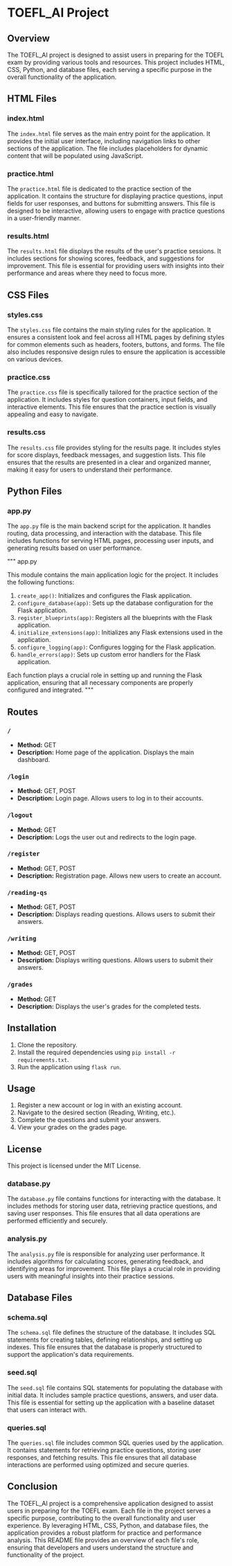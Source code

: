 # TOEFL_AI Project

## Overview

The TOEFL_AI project is designed to assist users in preparing for the TOEFL exam by providing various tools and resources. This project includes HTML, CSS, Python, and database files, each serving a specific purpose in the overall functionality of the application.

## HTML Files

### index.html
The `index.html` file serves as the main entry point for the application. It provides the initial user interface, including navigation links to other sections of the application. The file includes placeholders for dynamic content that will be populated using JavaScript.

### practice.html
The `practice.html` file is dedicated to the practice section of the application. It contains the structure for displaying practice questions, input fields for user responses, and buttons for submitting answers. This file is designed to be interactive, allowing users to engage with practice questions in a user-friendly manner.

### results.html
The `results.html` file displays the results of the user's practice sessions. It includes sections for showing scores, feedback, and suggestions for improvement. This file is essential for providing users with insights into their performance and areas where they need to focus more.

## CSS Files

### styles.css
The `styles.css` file contains the main styling rules for the application. It ensures a consistent look and feel across all HTML pages by defining styles for common elements such as headers, footers, buttons, and forms. The file also includes responsive design rules to ensure the application is accessible on various devices.

### practice.css
The `practice.css` file is specifically tailored for the practice section of the application. It includes styles for question containers, input fields, and interactive elements. This file ensures that the practice section is visually appealing and easy to navigate.

### results.css
The `results.css` file provides styling for the results page. It includes styles for score displays, feedback messages, and suggestion lists. This file ensures that the results are presented in a clear and organized manner, making it easy for users to understand their performance.

## Python Files

### app.py
The `app.py` file is the main backend script for the application. It handles routing, data processing, and interaction with the database. This file includes functions for serving HTML pages, processing user inputs, and generating results based on user performance.

"""
app.py

This module contains the main application logic for the project. It includes the following functions:

1. `create_app()`: Initializes and configures the Flask application.
2. `configure_database(app)`: Sets up the database configuration for the Flask application.
3. `register_blueprints(app)`: Registers all the blueprints with the Flask application.
4. `initialize_extensions(app)`: Initializes any Flask extensions used in the application.
5. `configure_logging(app)`: Configures logging for the Flask application.
6. `handle_errors(app)`: Sets up custom error handlers for the Flask application.

Each function plays a crucial role in setting up and running the Flask application, ensuring that all necessary components are properly configured and integrated.
"""

## Routes

### `/`
- **Method:** GET
- **Description:** Home page of the application. Displays the main dashboard.

### `/login`
- **Method:** GET, POST
- **Description:** Login page. Allows users to log in to their accounts.

### `/logout`
- **Method:** GET
- **Description:** Logs the user out and redirects to the login page.

### `/register`
- **Method:** GET, POST
- **Description:** Registration page. Allows new users to create an account.

### `/reading-qs`
- **Method:** GET, POST
- **Description:** Displays reading questions. Allows users to submit their answers.

### `/writing`
- **Method:** GET, POST
- **Description:** Displays writing questions. Allows users to submit their answers.

### `/grades`
- **Method:** GET
- **Description:** Displays the user's grades for the completed tests.

## Installation
1. Clone the repository.
2. Install the required dependencies using `pip install -r requirements.txt`.
3. Run the application using `flask run`.

## Usage
1. Register a new account or log in with an existing account.
2. Navigate to the desired section (Reading, Writing, etc.).
3. Complete the questions and submit your answers.
4. View your grades on the grades page.

## License
This project is licensed under the MIT License.


### database.py
The `database.py` file contains functions for interacting with the database. It includes methods for storing user data, retrieving practice questions, and saving user responses. This file ensures that all data operations are performed efficiently and securely.

### analysis.py
The `analysis.py` file is responsible for analyzing user performance. It includes algorithms for calculating scores, generating feedback, and identifying areas for improvement. This file plays a crucial role in providing users with meaningful insights into their practice sessions.

## Database Files

### schema.sql
The `schema.sql` file defines the structure of the database. It includes SQL statements for creating tables, defining relationships, and setting up indexes. This file ensures that the database is properly structured to support the application's data requirements.

### seed.sql
The `seed.sql` file contains SQL statements for populating the database with initial data. It includes sample practice questions, answers, and user data. This file is essential for setting up the application with a baseline dataset that users can interact with.

### queries.sql
The `queries.sql` file includes common SQL queries used by the application. It contains statements for retrieving practice questions, storing user responses, and fetching results. This file ensures that all database interactions are performed using optimized and secure queries.

## Conclusion

The TOEFL_AI project is a comprehensive application designed to assist users in preparing for the TOEFL exam. Each file in the project serves a specific purpose, contributing to the overall functionality and user experience. By leveraging HTML, CSS, Python, and database files, the application provides a robust platform for practice and performance analysis. This README file provides an overview of each file's role, ensuring that developers and users understand the structure and functionality of the project.
